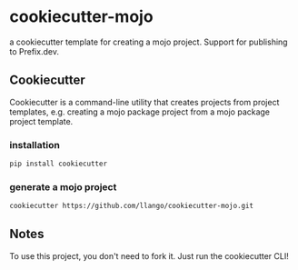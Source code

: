 # cookiecutter-mojo

a cookiecutter template for creating a mojo project. Support for publishing to Prefix.dev.


## Cookiecutter

Cookiecutter is a command-line utility that creates projects from project templates, e.g. creating a mojo package project from a mojo package project template.

### installation

```bash
pip install cookiecutter
```

### generate a mojo project

```bash
cookiecutter https://github.com/llango/cookiecutter-mojo.git
```

## Notes

To use this project, you don't need to fork it. Just run the cookiecutter CLI!